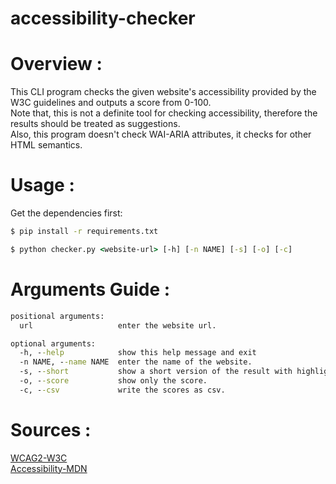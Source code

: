 # accessibility-checker

# Overview :

This CLI program checks the given website's accessibility provided by the W3C guidelines and outputs a score from 0-100.  
Note that, this is not a definite tool for checking accessibility, therefore the results should be treated as suggestions.  
Also, this program doesn't check WAI-ARIA attributes, it checks for other HTML semantics.  

# Usage :

Get the dependencies first:  
```cmd
$ pip install -r requirements.txt
```

```cmd
$ python checker.py <website-url> [-h] [-n NAME] [-s] [-o] [-c]
```
# Arguments Guide :
```cmd
positional arguments:
  url                   enter the website url.

optional arguments:
  -h, --help            show this help message and exit
  -n NAME, --name NAME  enter the name of the website.
  -s, --short           show a short version of the result with highlights.
  -o, --score           show only the score.
  -c, --csv             write the scores as csv.

```
# Sources : 
[WCAG2-W3C](https://www.w3.org/WAI/WCAG21/quickref/?showtechniques=121#principle1)  
[Accessibility-MDN](https://developer.mozilla.org/en-US/docs/Web/Accessibility)
